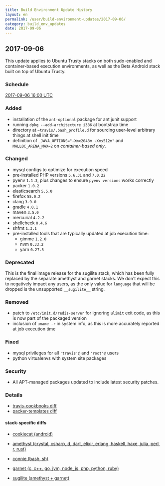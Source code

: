 ```yaml
---
title: Build Environment Update History
layout: en
permalink: /user/build-environment-updates/2017-09-06/
category: build_env_updates
date: 2017-09-06
---
```


## 2017-09-06

This update applies to Ubuntu Trusty stacks on both sudo-enabled and
container-based execution environments, as well as the Beta Android stack built
on top of Ubuntu Trusty.

### Schedule

[2017-09-06 16:00 UTC](http://everytimezone.com/#2017-9-6,240,c8l)

### Added

- installation of the `ant-optional` package for ant junit support
- running `dpkg --add-architecture i386` at bootstrap time
- directory at `~travis/.bash_profile.d` for sourcing user-level arbitrary
  things at shell init time
- definition of `_JAVA_OPTIONS="-Xmx2048m -Xms512m"` and `MALLOC_ARENA_MAX=2` on
  *container-based only*.

### Changed

- mysql configs to optimize for execution speed
- pre-installed PHP versions `5.6.31` and `7.0.22`
- pyenv `1.1.3`, plus changes to ensure `pyenv versions` works correctly
- packer `1.0.2`
- elasticsearch `5.5.0`
- firefox `55.0.2`
- clang `3.9.0`
- gradle `4.0.1`
- maven `3.5.0`
- mercurial `4.2.2`
- shellcheck `0.4.6`
- shfmt `1.3.1`
- pre-installed tools that are typically updated at job execution time:
    - gimme `1.2.0`
    - nvm `0.33.2`
    - yarn `0.27.5`

### Deprecated

This is the final image release for the sugilite stack, which has been fully
replaced by the separate amethyst and garnet stacks.  We don't expect this to
negatively impact any users, as the only value for `language` that will be
dropped is the unsupported `__sugilite__` string.

### Removed

- patch to `/etc/init.d/redis-server` for ignoring `ulimit` exit code, as this
  is now part of the packaged version
- inclusion of `uname -r` in system info, as this is more accurately reported at
  job execution time

### Fixed

- mysql privileges for all `'travis'@` and `'root'@` users
- python virtualenvs with system site packages

### Security

- All APT-managed packages updated to include latest security patches.

### Details

- [travis-cookbooks diff](https://github.com/travis-ci/travis-cookbooks/compare/15a6f94...4642454)
- [packer-templates diff](https://github.com/travis-ci/packer-templates/compare/78c07e1...f33ae65)

#### stack-specific diffs

- [cookiecat (android)](https://stackmeta-production.herokuapp.com/diff/travis-ci-cookiecat-trusty-1499447127/travis-ci-cookiecat-trusty-1503974222?items=bin-lib.SHA256SUMS,system_info.json,dpkg-manifest.json,TRAVIS_COOKBOOKS_SHA,PACKER_TEMPLATES_SHA&format=text)

- [amethyst (crystal, csharp, d, dart, elixir, erlang, haskell, haxe, julia, perl, r, rust)](https://stackmeta-production.herokuapp.com/diff/travis-ci-amethyst-trusty-1499451965/travis-ci-amethyst-trusty-1503972832?items=bin-lib.SHA256SUMS,system_info.json,dpkg-manifest.json,TRAVIS_COOKBOOKS_SHA,PACKER_TEMPLATES_SHA&format=text)
- [connie (bash, sh)](https://stackmeta-production.herokuapp.com/diff/travis-ci-connie-trusty-1499451964/travis-ci-connie-trusty-1503972833?items=bin-lib.SHA256SUMS,system_info.json,dpkg-manifest.json,TRAVIS_COOKBOOKS_SHA,PACKER_TEMPLATES_SHA&format=text)
- [garnet (c, c++, go, jvm, node_js, php, python, ruby)](https://stackmeta-production.herokuapp.com/diff/travis-ci-garnet-trusty-1499451966/travis-ci-garnet-trusty-1503972833?items=bin-lib.SHA256SUMS,system_info.json,dpkg-manifest.json,TRAVIS_COOKBOOKS_SHA,PACKER_TEMPLATES_SHA&format=text)
- [sugilite (amethyst + garnet)](https://stackmeta-production.herokuapp.com/diff/travis-ci-sugilite-trusty-1499447160/travis-ci-sugilite-trusty-1503977398?items=bin-lib.SHA256SUMS,system_info.json,dpkg-manifest.json,TRAVIS_COOKBOOKS_SHA,PACKER_TEMPLATES_SHA&format=text)
